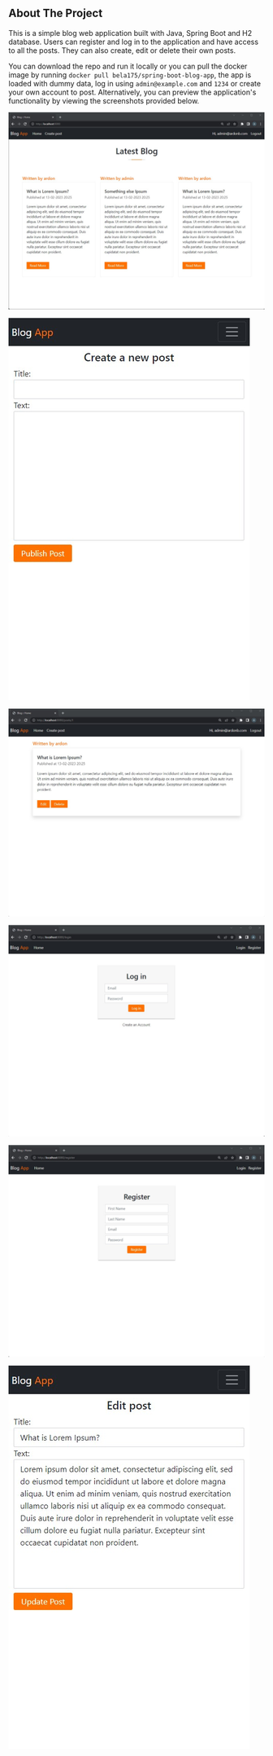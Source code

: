 ## About The Project

This is a simple blog web application built with Java, Spring Boot and H2 database. 
Users can register and log in to the application and have access to all the posts. They can also create, edit or delete their own posts.

You can download the repo and run it locally or you can pull the docker image by running `docker pull bela175/spring-boot-blog-app`, the app is loaded with dummy data,
log in using `admin@example.com` and `1234`
or create your own account to post. Alternatively, you can preview the application's functionality by viewing the screenshots provided below.

![main](https://github.com/ardonb/blog-app/blob/main/src/main/resources/static/project-img/main-page.jpg)

![create-a-post](https://github.com/ardonb/blog-app/blob/main/src/main/resources/static/project-img/create-a-post-phone-screen.jpg)

![single-post](https://github.com/ardonb/blog-app/blob/main/src/main/resources/static/project-img/singe-post.jpg)

![login](https://github.com/ardonb/blog-app/blob/main/src/main/resources/static/project-img/login.jpg)

![register](https://github.com/ardonb/blog-app/blob/main/src/main/resources/static/project-img/register.jpg)

![edit](https://github.com/ardonb/blog-app/blob/main/src/main/resources/static/project-img/edit-post.jpg)
